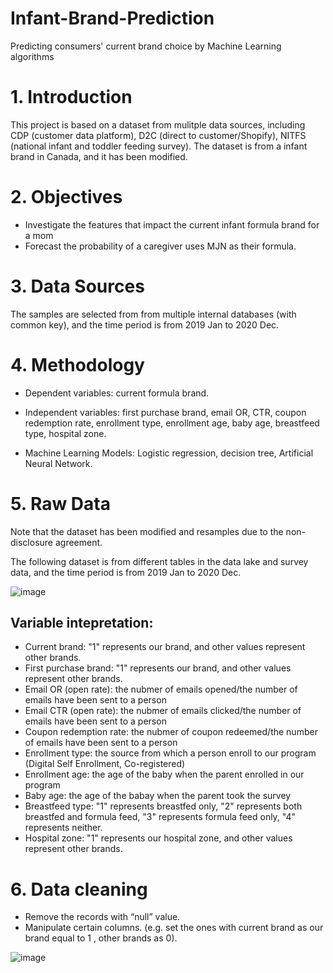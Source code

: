 # Infant-Brand-Prediction
Predicting consumers' current brand choice by Machine Learning algorithms

# 1. Introduction

This project is based on a dataset from mulitple data sources, including CDP (customer data platform), D2C (direct to customer/Shopify), NITFS (national infant and toddler feeding survey). The dataset is from a infant brand in Canada, and it has been modified. 

# 2. Objectives

* Investigate the features that impact the current infant formula brand for a mom
* Forecast the probability of a caregiver uses MJN as their formula.


# 3. Data Sources

The samples are selected from from multiple internal databases (with common key), and the time period is from 2019 Jan to 2020 Dec. 

# 4. Methodology

* Dependent variables: current formula brand.

* Independent variables: first purchase brand, email OR, CTR, coupon redemption rate, enrollment type, enrollment age, baby age, breastfeed type, hospital zone.​

* Machine Learning Models: Logistic regression, decision tree, Artificial Neural Network.​

# 5. Raw Data

Note that the dataset has been modified and resamples due to the non-disclosure agreement.

The following dataset is from different tables in the data lake and survey data, and the time period is from 2019 Jan to 2020 Dec.

![image](https://user-images.githubusercontent.com/64850893/135674163-5a02499b-76e9-4add-b6ee-68105cad432e.png)


## Variable intepretation:
* Current brand: "1" represents our brand, and other values represent other brands.
* First purchase brand: "1" represents our brand, and other values represent other brands.
* Email OR (open rate): the nubmer of emails opened/the number of emails have been sent to a person
* Email CTR (open rate): the nubmer of emails clicked/the number of emails have been sent to a person
* Coupon redemption rate: the nubmer of coupon redeemed/the number of emails have been sent to a person
* Enrollment type: the source from which a person enroll to our program (Digital Self Enrollment, Co-registered)
* Enrollment age: the age of the baby when the parent enrolled in our program
* Baby age: the age of the babay when the parent took the survey 
* Breastfeed type: "1" represents breastfed only, "2" represents both breastfed and formula feed, "3" represents formula feed only, "4" represents neither.
* Hospital zone: "1" represents our hospital zone, and other values represent other brands.


# 6. Data cleaning

* Remove the records with “null” value.
* Manipulate certain columns. (e.g. set the ones with current brand as our brand equal to 1 , other brands as 0).

![image](https://user-images.githubusercontent.com/64850893/135674873-f071c940-9765-414c-8cca-a9165718165d.png)


